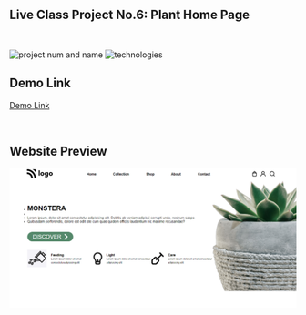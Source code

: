 ## Live Class Project No.6: Plant Home Page

</br>

![project num and name](https://img.shields.io/badge/Live%20Class%20Project%20No.6-Plant%20Tree%20Landing%20Page-lightgrey) ![technologies](https://img.shields.io/badge/Technologies-HTML%2FCSS-yellow)

## Demo Link

[Demo Link](https://live-class-project-monstera.netlify.app/)

</br>

## Website Preview

![website](./photos/live-class-project-no-6-plant-tree-landing-page.png)
